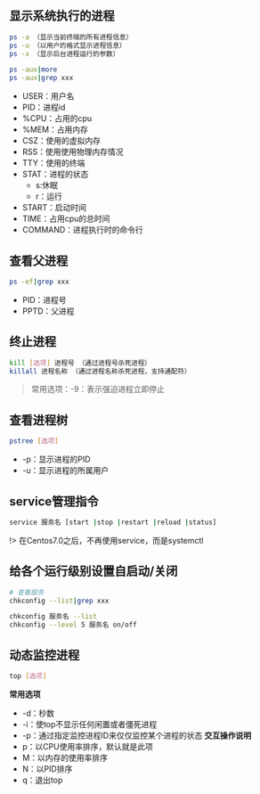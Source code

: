 ## 显示系统执行的进程
```bash
ps -a （显示当前终端的所有进程信息）
ps -u （以用户的格式显示进程信息）
ps -x （显示后台进程运行的参数）
```

```bash
ps -aux|more
ps -aux|grep xxx
```
- USER：用户名
- PID：进程id
- %CPU：占用的cpu
- %MEM：占用内存
- CSZ：使用的虚拟内存
- RSS：使用使用物理内存情况
- TTY：使用的终端
- STAT：进程的状态
  - s:休眠
  - r：运行
- START：启动时间
- TIME：占用cpu的总时间
- COMMAND：进程执行时的命令行

## 查看父进程
```bash
ps -ef|grep xxx
```
- PID：进程号
- PPTD：父进程

## 终止进程
```bash
kill [选项] 进程号 （通过进程号杀死进程）
killall 进程名称 （通过进程名称杀死进程，支持通配符）
```
> 常用选项：-9：表示强迫进程立即停止

## 查看进程树
```bash
pstree [选项]
```
- -p：显示进程的PID
- -u：显示进程的所属用户

## service管理指令
```bash
service 服务名 [start |stop |restart |reload |status]
```
!> 在Centos7.0之后，不再使用service，而是systemctl

## 给各个运行级别设置自启动/关闭
```bash
# 查看服务
chkconfig --list|grep xxx

chkconfig 服务名 --list
chkconfig --level 5 服务名 on/off
```

## 动态监控进程
```bash
top [选项]
```
**常用选项**
- -d：秒数
- -i：使top不显示任何闲置或者僵死进程
- -p：通过指定监控进程ID来仅仅监控某个进程的状态
**交互操作说明**
- p：以CPU使用率排序，默认就是此项
- M：以内存的使用率排序
- N：以PID排序
- q：退出top
